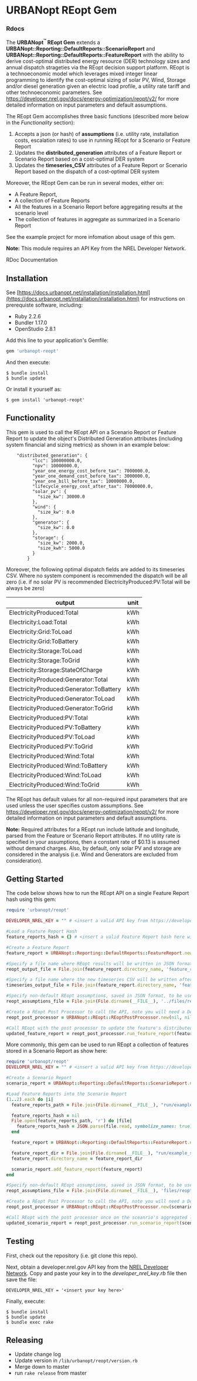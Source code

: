 # URBANopt REopt Gem

### <StaticLink target="\_blank" href="rdoc/">Rdocs</StaticLink>

The **URBANopt<sup>&trade;</sup> REopt Gem** extends a **URBANopt::Reporting::DefaultReports::ScenarioReport** and **URBANopt::Reporting::DefaultReports::FeatureReport** with the ability to derive cost-optimal distributed energy resource (DER) technology sizes and annual dispatch strageties via the <StaticLink target="\_blank" href="https://reopt.nrel.gov/tool">REopt</StaticLink> decision support platform.
REopt is a technoeconomic model which leverages mixed integer linear programming to identify the cost-optimal sizing of solar PV, Wind, Storage and/or diesel generation given an electric load profile, a utility rate tariff and other technoeconomic parameters. See <StaticLink target="\_blank" href="https://developer.nrel.gov/docs/energy-optimization/reopt/v2/">https://developer.nrel.gov/docs/energy-optimization/reopt/v2/</StaticLink> for more detailed information on input parameters and default assumptions.

The REopt Gem accomplishes three basic functions (described more below in the _Functionality_ section):

1. Accepts a json (or hash) of **assumptions** (i.e. utility rate, installation costs, escalation rates) to use in running REopt for a Scenario or Feature Report
2. Updates the **distributed_generation** attributes of a Feature Report or Scenario Report based on a cost-optimal DER system
3. Updates the **timeseries_CSV** attributes of a Feature Report or Scenario Report based on the dispatch of a cost-optimal DER system

Moreover, the REopt Gem can be run in several modes, either on:

 * A Feature Report,
 * A collection of Feature Reports
 * All the features in a Scenario Report before aggregating results at the scenario level
 * The collection of features in aggregate as summarized in a Scenario Report

See the <StaticLink target="\_blank" href="https://github.com/urbanopt/urbanopt-example-reopt-project.git">example project</StaticLink> for more infomation about usage of this gem.

<b>Note:</b> This module requires an API Key from the <StaticLink target='blank' href="https://developer.nrel.gov/">NREL Developer Network</StaticLink>.

<StaticLink target="\_blank" href="https://urbanopt.github.io/urbanopt-reopt-gem/">RDoc Documentation</StaticLink>


## Installation

See [https://docs.urbanopt.net/installation/installation.html](https://docs.urbanopt.net/installation/installation.html) for instructions on prerequiste software, including:
- Ruby 2.2.6
- Bundler 1.17.0
- OpenStudio 2.8.1

Add this line to your application's Gemfile:

```ruby
gem 'urbanopt-reopt'
```

And then execute:

    $ bundle install
    $ bundle update

Or install it yourself as:

    $ gem install 'urbanopt-reopt'

## Functionality

This gem is used to call the REopt API on a Scenario Report or Feature Report to update the object's Distributed Generation attributes (including system financial and sizing metrics) as shown in an example below:
```
	"distributed_generation": {
	      "lcc": 100000000.0,
	      "npv": 10000000.0,
	      "year_one_energy_cost_before_tax": 7000000.0,
	      "year_one_demand_cost_before_tax": 3000000.0,
	      "year_one_bill_before_tax": 10000000.0,
	      "lifecycle_energy_cost_after_tax": 70000000.0,
	      "solar_pv": {
	        "size_kw": 30000.0
	      },
	      "wind": {
	        "size_kw": 0.0
	      },
	      "generator": {
	        "size_kw": 0.0
	      },
	      "storage": {
	        "size_kw": 2000.0,
	        "size_kwh": 5000.0
	      }
	    }
```

Moreover, the following optimal dispatch fields are added to its timeseries CSV. Where no system component is recommended the dispatch will be all zero (i.e. if no solar PV is recommended ElectricityProduced:PV:Total will be always be zero)

|            output                        |  unit   |
| -----------------------------------------| ------- |
| ElectricityProduced:Total                | kWh     |
| Electricity:Load:Total                   | kWh     |
| Electricity:Grid:ToLoad                  | kWh     |
| Electricity:Grid:ToBattery               | kWh     |
| Electricity:Storage:ToLoad               | kWh     |
| Electricity:Storage:ToGrid               | kWh     |
| Electricity:Storage:StateOfCharge        | kWh     |
| ElectricityProduced:Generator:Total      | kWh     |
| ElectricityProduced:Generator:ToBattery  | kWh     |
| ElectricityProduced:Generator:ToLoad     | kWh     |
| ElectricityProduced:Generator:ToGrid     | kWh     |
| ElectricityProduced:PV:Total             | kWh     |
| ElectricityProduced:PV:ToBattery         | kWh     |
| ElectricityProduced:PV:ToLoad            | kWh     |
| ElectricityProduced:PV:ToGrid            | kWh     |
| ElectricityProduced:Wind:Total           | kWh     |
| ElectricityProduced:Wind:ToBattery       | kWh     |
| ElectricityProduced:Wind:ToLoad          | kWh     |
| ElectricityProduced:Wind:ToGrid          | kWh     |


The REopt has default values for all non-required input parameters that are used unless the user specifies custom assumptions. See <StaticLink target="\_blank" href="https://developer.nrel.gov/docs/energy-optimization/reopt/v2/">https://developer.nrel.gov/docs/energy-optimization/reopt/v2/</StaticLink> for more detailed information on input parameters and default assumptions.

<b>Note:</b> Required attributes for a REopt run include latitude and longitude, parsed from the Feature or Scenario Report attributes. If no utility rate is specified in your assumptions, then a constant rate of $0.13 is assumed without demand charges. Also, by default, only solar PV and storage are considered in the analysis (i.e. Wind and Generators are excluded from consideration).



## Getting Started

The code below shows how to run the REopt API on a single Feature Report hash using this gem:

```ruby
require 'urbanopt/reopt'

DEVELOPER_NREL_KEY = "" # <insert a valid API key from https://developer.nrel.gov/signup >

#Load a Feature Report Hash
feature_reports_hash = {} # <insert a valid Feature Report hash here with latitude and longitude filled in>

#Create a Feature Report
feature_report = URBANopt::Reporting::DefaultReports::FeatureReport.new(feature_reports_hash)

#Specify a file name where REopt results will be written in JSON format
reopt_output_file = File.join(feature_report.directory_name, 'feature_report_reopt_run.json')

#Specify a file name where the new timeseries CSV will be written after REopt has determined cost optimal dispatch
timeseries_output_file = File.join(feature_report.directory_name, 'feature_report_timeseries.csv')

#Specify non-default REopt assumptions, saved in JSON format, to be used in calling the API
reopt_assumptions_file = File.join(File.dirname(__FILE__), '../files/reopt_assumptions_basic.json')

#Create a REopt Post Processor to call the API, note you will need a Developer.nrel.gov API key in this step
reopt_post_processor = URBANopt::REopt::REoptPostProcessor.new(nil, nil, nil, DEVELOPER_NREL_KEY)

#Call REopt with the post processor to update the feature's distributed generation attributes and timeseries CSV.
updated_feature_report = reopt_post_processor.run_feature_report(feature_report,reopt_assumptions_file,reopt_output_file,timeseries_output_file)

```

More commonly, this gem can be used to run REopt a collection of features stored in a Scenario Report as show here:
```ruby
require 'urbanopt/reopt'
DEVELOPER_NREL_KEY = "" # <insert a valid API key from https://developer.nrel.gov/signup >

#Create a Scenario Report
scenario_report = URBANopt::Reporting::DefaultReports::ScenarioReport.new({:directory_name => File.join(File.dirname(__FILE__), 'run/example_scenario'), :timeseries_csv => {:path => File.join(File.dirname(__FILE__), 'run/example_scenario/timeseries.csv') }})

#Load Feature Reports into the Scenario Report
(1..2).each do |i|
  feature_reports_path = File.join(File.dirname(__FILE__), "run/example_scenario/#{i}/010_default_feature_reports/default_feature_reports.json")

  feature_reports_hash = nil
  File.open(feature_reports_path, 'r') do |file|
    feature_reports_hash = JSON.parse(file.read, symbolize_names: true)
  end

  feature_report = URBANopt::Reporting::DefaultReports::FeatureReport.new(feature_reports_hash)

  feature_report_dir = File.join(File.dirname(__FILE__), "run/example_scenario/#{i}")
  feature_report.directory_name = feature_report_dir

  scenario_report.add_feature_report(feature_report)
end

#Specify non-default REopt assumptions, saved in JSON format, to be used in calling the API
reopt_assumptions_file = File.join(File.dirname(__FILE__), 'files/reopt_assumptions_basic.json')

#Create a REopt Post Processor to call the API, note you will need a Developer.nrel.gov API key in this step
reopt_post_processor = URBANopt::REopt::REoptPostProcessor.new(scenario_report, reopt_assumptions_file, nil, DEVELOPER_NREL_KEY)

#Call REopt with the post processor once on the sceanrio's aggregated load to update the scenario's distributed generation attributes and timeseries CSV.
updated_scenario_report = reopt_post_processor.run_scenario_report(scenario_report)

```

## Testing

First, check out the repository (i.e. git clone this repo).

Next, obtain a developer.nrel.gov API key from the [NREL Developer Network](https://developer.nrel.gov/]). Copy and paste your key in to the _developer_nrel_key_._rb_ file then save the file:

    DEVELOPER_NREL_KEY = '<insert your key here>'

Finally, execute:

    $ bundle install
    $ bundle update
    $ bundle exec rake


## Releasing

* Update change log
* Update version in `/lib/urbanopt/reopt/version.rb`
* Merge down to master
* run `rake release` from master
